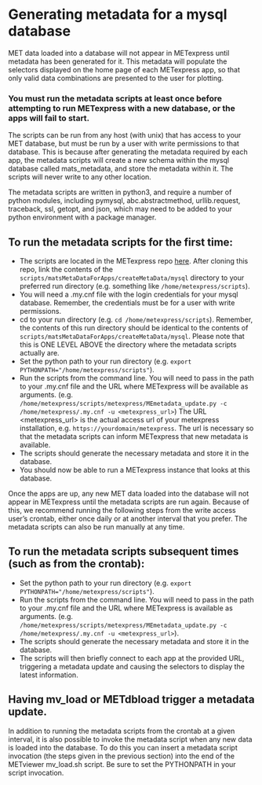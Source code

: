 # Generating metadata for a mysql database


MET data loaded into a database will not appear in METexpress until metadata has been generated for it. This metadata will populate the selectors displayed on the home page of each METexpress app, so that only valid data combinations are presented to the user for plotting. 

### You must run the metadata scripts at least once before attempting to run METexpress with a new database, or the apps will fail to start.


The scripts can be run from any host (with unix) that has access to your MET database, but must be run by a user with write permissions to that database. This is because after generating the metadata required by each app, the metadata scripts will create a new schema within the mysql database called mats_metadata, and store the metadata within it. The scripts will never write to any other location.


The metadata scripts are written in python3, and require a number of python modules, including pymysql, abc.abstractmethod, urllib.request, traceback, ssl, getopt, and json, which may need to be added to your python environment with a package manager.


## To run the metadata scripts for the first time:


- The scripts are located in the METexpress repo [here](https://github.com/dtcenter/METexpress/tree/master/scripts/matsMetaDataForApps/createMetaData/mysql/metexpress). After cloning this repo, link the contents of the `scripts/matsMetaDataForApps/createMetaData/mysql` directory to your preferred run directory (e.g. something like `/home/metexpress/scripts`).
- You will need a .my.cnf file with the login credentials for your mysql database. Remember, the credentials must be for a user with write permissions.
- cd to your run directory (e.g. `cd /home/metexpress/scripts`). Remember, the contents of this run directory should be identical to the contents of `scripts/matsMetaDataForApps/createMetaData/mysql`. Please note that this is ONE LEVEL ABOVE the directory where the metadata scripts actually are.
- Set the python path to your run directory (e.g.    `export PYTHONPATH="/home/metexpress/scripts"`).
- Run the scripts from the command line. You will need to pass in the path to your .my.cnf file and the URL where METexpress will be available as arguments. (e.g. `/home/metexpress/scripts/metexpress/MEmetadata_update.py -c /home/metexpress/.my.cnf -u <metexpress_url>`) The URL <metexpress_url> is the actual access url of your metexpress installation, e.g. `https://yourdomain/metexpress`. The url is necessary so that the metadata scripts can inform METexpress that new metadata is available.
- The scripts should generate the necessary metadata and store it in the database.
- You should now be able to run a METexpress instance that looks at this database.

Once the apps are up, any new MET data loaded into the database will not appear in METexpress until the metadata scripts are run again. Because of this, we recommend running the following steps from the write access user’s crontab, either once daily or at another interval that you prefer. The metadata scripts can also be run manually at any time.


## To run the metadata scripts subsequent times (such as from the crontab):


- Set the python path to your run directory (e.g. `export PYTHONPATH="/home/metexpress/scripts"`).
- Run the scripts from the command line. You will need to pass in the path to your .my.cnf file and the URL where METexpress is available as arguments. (e.g. `/home/metexpress/scripts/metexpress/MEmetadata_update.py -c /home/metexpress/.my.cnf -u <metexpress_url>`).
- The scripts should generate the necessary metadata and store it in the database. 
- The scripts will then briefly connect to each app at the provided URL, triggering a metadata update and causing the selectors to display the latest information.

## Having mv_load or METdbload trigger a metadata update.


In addition to running the metadata scripts from the crontab at a given interval, it is also possible to invoke the metadata script when any new data is loaded into the database. To do this you can insert a metadata script invocation (the steps given in the previous section) into the end of the METviewer mv_load.sh script. Be sure to set the PYTHONPATH in your script invocation.





